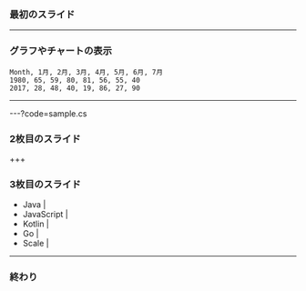 ### 最初のスライド

---

### グラフやチャートの表示


<canvas data-chart="radar">


    Month, 1月, 2月, 3月, 4月, 5月, 6月, 7月
    1980, 65, 59, 80, 81, 56, 55, 40
    2017, 28, 48, 40, 19, 86, 27, 90


</canvas>


---

---?code=sample.cs

### 2枚目のスライド

+++

### 3枚目のスライド

- Java |
- JavaScript |
- Kotlin |
- Go |
- Scale |

---

### 終わり
